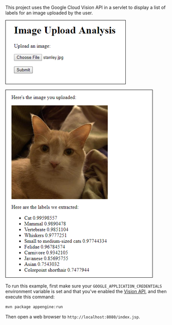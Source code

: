 This project uses the Google Cloud Vision API in a servlet to display a list of
labels for an image uploaded by the user.

![image upload form](screenshot-1.png)

![image labels webpage](screenshot-2.png)

To run this example, first make sure your `GOOGLE_APPLICATION_CREDENTIALS`
environment variable is set and that you've enabled the
[Vision API](https://console.cloud.google.com/apis/library/vision.googleapis.com),
and then execute this command:

```bash
mvn package appengine:run
```

Then open a web browser to `http://localhost:8080/index.jsp`.
